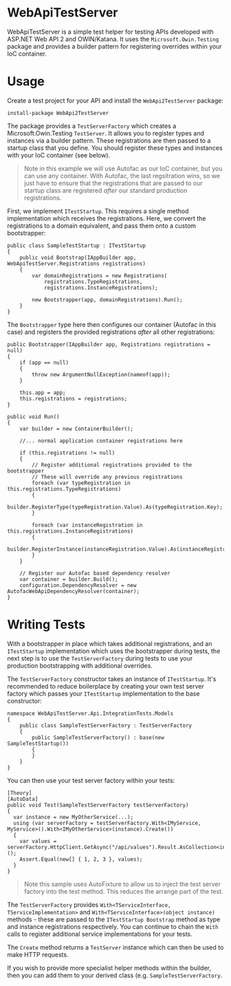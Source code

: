 # WebApiTestServer

WebApiTestServer is a simple test helper for testing APIs developed with ASP.NET Web API 2 and OWIN/Katana. 
It uses the `Microsoft.Owin.Testing` package and provides a builder pattern for registering overrides within your IoC container.

# Usage

Create a test project for your API and install the `WebApi2TestServer` package:

```
install-package WebApi2TestServer
```

The package provides a `TestServerFactory` which creates a Microsoft.Owin.Testing `TestServer`. It allows you to register types and instances via a builder pattern. 
These registrations are then passed to a startup class that you define. You should register these types and instances with your IoC container (see below).

> Note in this example we will use Autofac as our IoC container, but you can use any container. With Autofac, the last regsitration wins, so we just 
have to ensure that the registrations that are passed to our startup class are registered *after* our standard production registrations.

First, we implement `ITestStartup`. This requires a single method implementation which receives the registrations. 
Here, we convert the registrations to a domain equivalent, and pass them onto a custom bootstrapper:

```
public class SampleTestStartup : ITestStartup
{
    public void Bootstrap(IAppBuilder app, WebApiTestServer.Registrations registrations)
    {
        var domainRegistrations = new Registrations(
            registrations.TypeRegistrations,
            registrations.InstanceRegistrations);

        new Bootstrapper(app, domainRegistrations).Run();
    }
}
```

The `Bootstrapper` type here then configures our container (Autofac in this case) and registers the provided registrations *after* all other registrations:

```
public Bootstrapper(IAppBuilder app, Registrations registrations = null)
{
    if (app == null)
    {
        throw new ArgumentNullException(nameof(app));
    }

    this.app = app;
    this.registrations = registrations;
}

public void Run()
{
    var builder = new ContainerBuilder();
    
    //... normal application container registrations here
    
    if (this.registrations != null)
    {
        // Register additional registrations provided to the bootstrapper
        // These will override any previous registrations
        foreach (var typeRegistration in this.registrations.TypeRegistrations)
        {
          builder.RegisterType(typeRegistration.Value).As(typeRegistration.Key);
        }

        foreach (var instanceRegistration in this.registrations.InstanceRegistrations)
        {
          builder.RegisterInstance(instanceRegistration.Value).As(instanceRegistration.Key);
        }
    }
    
    // Register our Autofac based dependency resolver
    var container = builder.Build();
    configuration.DependencyResolver = new AutofacWebApiDependencyResolver(container);
}
```

# Writing Tests

With a bootstrapper in place which takes additional registrations, and an `ITestStartup` implementation which uses the bootstrapper during tests, the next step is to use the `TestServerFactory` during tests to use your production bootstrapping with additional overrides. 

The `TestServerFactory` constructor takes an instance of `ITestStartup`. It's recommended to reduce boilerplace by creating your own test server factory which passes your `ITestStartup` implementation to the base constructor:

```
namespace WebApiTestServer.Api.IntegrationTests.Models
{
    public class SampleTestServerFactory : TestServerFactory
    {
        public SampleTestServerFactory() : base(new SampleTestStartup())
        {
        }
    }
}
```

You can then use your test server factory within your tests:

```
[Theory]
[AutoData]
public void Test(SampleTestServerFactory testServerFactory)
{
  var instance = new MyOtherService(...);
  using (var serverFactory = testServerFactory.With<IMyService, MyService>().With<IMyOtherService>(instance).Create())
  {
    var values = serverFactory.HttpClient.GetAsync("/api/values").Result.AsCollection<int>();
    Assert.Equal(new[] { 1, 2, 3 }, values);
  }
}
```

> Note this sample uses AutoFixture to allow us to inject the test server factory into the test method. This reduces the arrange part of the test.

The `TestServerFactory` provides `With<TServiceInterface, TServiceImplementation>` and `With<TServiceInterface>(object instance)` methods - these are passed to the `ITestStartup Bootstrap` method as type and instance registrations respectively. You can continue to chain the `With` calls to register additional service implementations for your tests.

The `Create` method returns a `TestServer` instance which can then be used to make HTTP requests.

If you wish to provide more specialist helper methods within the builder, then you can add them to your derived class (e.g. `SampleTestServerFactory`.

